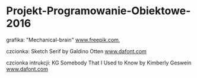 # Projekt-Programowanie-Obiektowe-2016
grafika: "Mechanical-brain" www.freepik.com, 
	
czcionka: Sketch Serif by Galdino Otten www.dafont.com

czcionka intrukcji: KG Somebody That I Used to Know by Kimberly Geswein www.dafont.com
